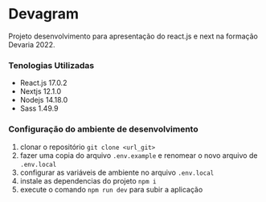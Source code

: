 # Devagram

Projeto desenvolvimento para apresentação do react.js e next na formação Devaria 2022.

### Tenologias Utilizadas

- React.js 17.0.2
- Nextjs 12.1.0
- Nodejs 14.18.0
- Sass 1.49.9

### Configuração do ambiente de desenvolvimento

1. clonar o repositório `git clone <url_git>` 
1. fazer uma copia do arquivo `.env.example` e renomear o novo arquivo de `.env.local`
1. configurar as variáveis de ambiente no arquivo `.env.local`
1. instale as dependencias do projeto `npm i`
1. execute o comando `npm run dev` para subir a aplicação

